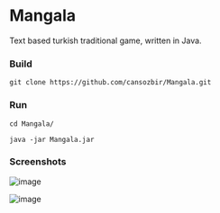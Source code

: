 # Mangala
Text based turkish traditional game, written in Java. 

### Build
```git clone https://github.com/cansozbir/Mangala.git```

### Run
```cd Mangala/```

```java -jar Mangala.jar```

### Screenshots
![image](https://user-images.githubusercontent.com/32648255/54471870-13f3ea00-47d1-11e9-9d14-5871692d6141.png)

![image](https://user-images.githubusercontent.com/32648255/54471889-51587780-47d1-11e9-894a-edc024cb1fe3.png)
